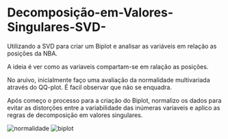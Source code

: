 # Decomposição-em-Valores-Singulares-SVD-
Utilizando a SVD para criar um Biplot e analisar as variáveis em relação as posições da NBA.

A ideia é ver como as variaveis compartam-se em ralação as posições.

No aruivo, inicialmente faço uma avaliação da normalidade multivariada através do QQ-plot. É facil observar que não se enquadra.

Após começo o processo para a criação do Biplot, normalizo os dados para evitar as distorções entre a variabilidade das inúmeras variaveis e aplico as regras de decomposição em valores singulares.

![normalidade](https://github.com/user-attachments/assets/c00f40b4-5b78-4f37-b18b-7aa98b5cad51)
![biplot](https://github.com/user-attachments/assets/c1b13bd4-924d-41ba-b0b1-162e291e7cc1)
